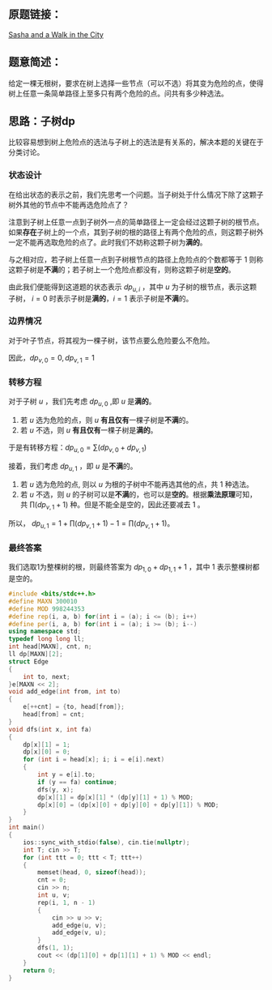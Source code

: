 ## 原题链接：
[Sasha and a Walk in the City](https://codeforces.com/problemset/problem/1929/D)

## 题意简述：
给定一棵无根树，要求在树上选择一些节点（可以不选）将其变为危险的点，使得树上任意一条简单路径上至多只有两个危险的点。问共有多少种选法。

## 思路：子树dp
比较容易想到树上危险点的选法与子树上的选法是有关系的，解决本题的关键在于分类讨论。

### 状态设计
在给出状态的表示之前，我们先思考一个问题。当子树处于什么情况下除了这颗子树外其他的节点中不能再选危险点了？

注意到子树上任意一点到子树外一点的简单路径上一定会经过这颗子树的根节点。如果**存在**子树上的一个点，其到子树的根的路径上有两个危险的点，则这颗子树外一定不能再选取危险的点了。此时我们不妨称这颗子树为**满的**。

与之相对应，若子树上任意一点到子树根节点的路径上危险点的个数都等于 1 则称这颗子树是**不满**的；若子树上一个危险点都没有，则称这颗子树是**空的**。

由此我们便能得到这道题的状态表示 $dp_{u,i}$ ，其中 $u$ 为子树的根节点，表示这颗子树， $i=0$ 时表示子树是**满的**，$i = 1$ 表示子树是**不满**的。
### 边界情况
对于叶子节点，将其视为一棵子树，该节点要么危险要么不危险。

因此，$dp_{v,0}=0,dp_{v,1}=1$

### 转移方程
对于子树 $u$ ，我们先考虑 $dp_{u,0}$ ,即 $u$ 是**满的**。

1. 若 $u$ 选为危险的点，则 $u$ **有且仅有**一棵子树是**不满**的。
2. 若 $u$ 不选，则 $u$ **有且仅有**一棵子树是**满的**。

于是有转移方程：$dp_{u,0} = \sum (dp_{v,0} + dp_{v,1})$

接着，我们考虑 $dp_{u,1}$ ，即 $u$ 是**不满**的。

1. 若 $u$ 选为危险的点, 则以 $u$ 为根的子树中不能再选其他的点，共 1 种选法。
2. 若 $u$ 不选，则 $u$ 的子树可以是**不满**的，也可以是**空的**。根据**乘法原理**可知，共 $\prod (dp_{v,1} + 1)$ 种。但是不能全是空的，因此还要减去 1 。

所以， $dp_{u,1} = 1+\prod (dp_{v,1}+1)-1=\prod (dp_{v,1}+1)$。

### 最终答案
我们选取1为整棵树的根，则最终答案为 $dp_{1,0}+dp_{1,1}+1$ ，其中 1 表示整棵树都是空的。

```cpp
#include <bits/stdc++.h>
#define MAXN 300010
#define MOD 998244353
#define rep(i, a, b) for(int i = (a); i <= (b); i++)
#define per(i, a, b) for(int i = (a); i >= (b); i--)
using namespace std;
typedef long long ll;
int head[MAXN], cnt, n;
ll dp[MAXN][2];
struct Edge
{
    int to, next;
}e[MAXN << 2];
void add_edge(int from, int to)
{
    e[++cnt] = {to, head[from]};
    head[from] = cnt;
}
void dfs(int x, int fa)
{
    dp[x][1] = 1;
    dp[x][0] = 0;
    for (int i = head[x]; i; i = e[i].next)
    {
        int y = e[i].to;
        if (y == fa) continue;
        dfs(y, x);
        dp[x][1] = dp[x][1] * (dp[y][1] + 1) % MOD;
        dp[x][0] = (dp[x][0] + dp[y][0] + dp[y][1]) % MOD;
    }
}
int main()
{
    ios::sync_with_stdio(false), cin.tie(nullptr);
    int T; cin >> T;
    for (int ttt = 0; ttt < T; ttt++)
    {
        memset(head, 0, sizeof(head));
        cnt = 0;
        cin >> n;
        int u, v;
        rep(i, 1, n - 1)
        {
            cin >> u >> v;
            add_edge(u, v);
            add_edge(v, u);
        }
        dfs(1, 1);
        cout << (dp[1][0] + dp[1][1] + 1) % MOD << endl;
    }
    return 0;
}
```